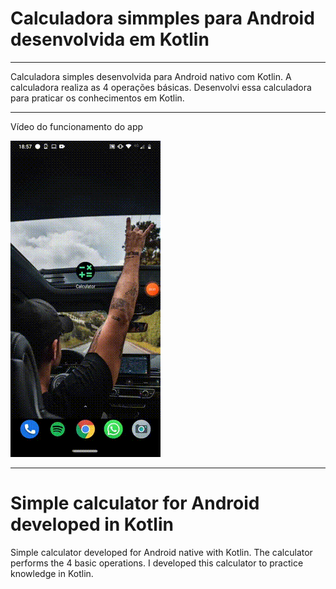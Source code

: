 # Calculadora simmples para Android desenvolvida em Kotlin

---

Calculadora simples desenvolvida para Android nativo com Kotlin. A calculadora realiza as 4 operações básicas. Desenvolvi essa calculadora para praticar os conhecimentos em Kotlin.

--- 

Vídeo do funcionamento do app

![gifcalculadora](https://github.com/BruceTrindade/SimpleCalculatorAndroid/blob/master/gifCalculadora.gif)

---
# Simple calculator for Android developed in Kotlin

Simple calculator developed for Android native with Kotlin. The calculator performs the 4 basic operations. I developed this calculator to practice knowledge in Kotlin.
